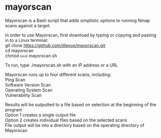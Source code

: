 # mayorscan

Mayorscan is a Bash script that adds simplistic options to running Nmap scans against a target.

In order to use Mayorscan, first download by typing or copying and pasting in to a Linux terminal:
  <br>git clone https://github.com/dievus/mayorscan.git
  <br>cd mayorscan
  <br>chmod u+x mayorscan.sh
  
To run, type ./mayorscan.sh with an IP address or a URL

Mayorscan runs up to four different scans, including:
  <br>Ping Scan
  <br>Software Version Scan
  <br>Operating System Scan
  <br>Vulnerability Scan
  
Results will be outputted to a file based on selection at the beginning of the program
  <br>Option 1 creates a single output file
  <br>Option 2 creates individual files based on the selected scans
<br>File output will be into a directory based on the operating directory of Mayorscan
  
